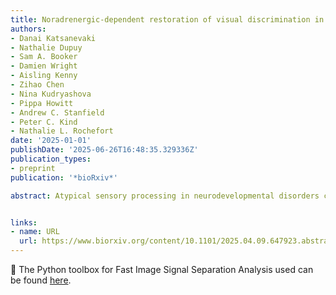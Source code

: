 ```yaml
---
title: Noradrenergic-dependent restoration of visual discrimination in a mouse model of SYNGAP1-related disorder
authors:
- Danai Katsanevaki
- Nathalie Dupuy
- Sam A. Booker
- Damien Wright
- Aisling Kenny
- Zihao Chen
- Nina Kudryashova
- Pippa Howitt
- Andrew C. Stanfield
- Peter C. Kind
- Nathalie L. Rochefort
date: '2025-01-01'
publishDate: '2025-06-26T16:48:35.329336Z'
publication_types:
- preprint
publication: '*bioRxiv*'

abstract: Atypical sensory processing in neurodevelopmental disorders contributes to cognitive, social, and behavioural disruptions, yet underlying neurophysiological mechanisms remain unclear. Using a mouse model of *SYNGAP1* haploinsufficiency (HET), a common monogenic cause of intellectual disability and autism, we investigated visual processing deficits. *Syngap* HET mice exhibited impaired behavioural visual discriminability, associated with reduced coding precision for visual stimuli in the primary visual cortex (V1). Notably, intrinsic properties of V1 neurons and visual responses under anaesthesia were unaltered, suggesting behavioural state-dependent disruptions in awake *Syngap* HET mice. Supporting this, both mice and individuals with *SYNGAP1* haploinsufficiency exhibited larger pupil size during visual stimulation, implicating neuromodulatory dysfunction. Targeting noradrenergic tone systemically with an α2-adrenergic receptor agonist restored V1 coding precision in *Syngap* HET mice. Our findings reveal neuromodulatory dysregulation as a novel mechanism underlying sensory disruptions in *SYNGAP1*-related disorder, highlighting potential therapeutic targets for addressing sensory impairments in neurodevelopmental disorders.


links:
- name: URL
  url: https://www.biorxiv.org/content/10.1101/2025.04.09.647923.abstract
---
```



🔧 The Python toolbox for Fast Image Signal Separation Analysis used can be found [here](https://github.com/rochefort-lab/fissa).